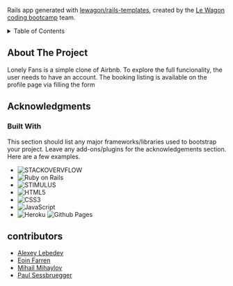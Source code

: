 Rails app generated with [lewagon/rails-templates](https://github.com/lewagon/rails-templates), created by the [Le Wagon coding bootcamp](https://www.lewagon.com) team.


<!-- TABLE OF CONTENTS -->
<details>
  <summary>Table of Contents</summary>
  <ol>
    <li><a href="#about-the-project">About The Project</a> </li>
    <li><a href="#acknowledgments">Acknowledgments</a></li>
    <li><a href="#built-with">Built With</a></li>
    <li><a href="#contributors">Contributing</a></li>
  </ol>
</details>



<!-- ABOUT THE PROJECT -->
## About The Project

Lonely Fans is a simple clone of Airbnb. To explore the full funcionality, the user needs to have an account. The booking listing is available on the profile page via filling the form

<!-- ACKNOWLEDGMENTS -->
## Acknowledgments

### Built With

This section should list any major frameworks/libraries used to bootstrap your project. Leave any add-ons/plugins for the acknowledgements section. Here are a few examples.

*   ![STACKOVERVFLOW](https://camo.githubusercontent.com/69005189089a23ff1b75545f2125671a7f8acbf67d150ea00f7c9843f17dc79c/68747470733a2f2f696d672e736869656c64732e696f2f7374617469632f76313f7374796c653d666f722d7468652d6261646765266d6573736167653d537461636b2b4f766572666c6f7726636f6c6f723d463538303235266c6f676f3d537461636b2b4f766572666c6f77266c6f676f436f6c6f723d464646464646266c6162656c3d)
*   ![Ruby on Rails](https://camo.githubusercontent.com/22ccbed4c990f13e8b570edd2ce2ed95be4e3a3d0c4286c053e2c29b48e8ac4e/68747470733a2f2f696d672e736869656c64732e696f2f7374617469632f76313f7374796c653d666f722d7468652d6261646765266d6573736167653d527562792b6f6e2b5261696c7326636f6c6f723d434330303030266c6f676f3d527562792b6f6e2b5261696c73266c6f676f436f6c6f723d464646464646266c6162656c3d)
*   ![STIMULUS](https://camo.githubusercontent.com/34d23a7a108c7abf85bb66fa0577fc607473cad3814493021b187d709046527f/68747470733a2f2f696d672e736869656c64732e696f2f7374617469632f76313f7374796c653d666f722d7468652d6261646765266d6573736167653d5374696d756c757326636f6c6f723d323232323232266c6f676f3d5374696d756c7573266c6f676f436f6c6f723d373745384239266c6162656c3d)
*   ![HTML5](https://img.shields.io/badge/HTML5%20-%23E34F26.svg?style=for-the-badge&logo=html5&logoColor=white)
*   ![CSS3](https://img.shields.io/badge/CSS%20-%231572B6.svg?style=for-the-badge&logo=css3&logoColor=white)
*   ![JavaScript](https://img.shields.io/badge/JavaScript%20-%23F7DF1E.svg?style=for-the-badge&logo=javascript&logoColor=black)
* 	![Heroku](https://camo.githubusercontent.com/19764c8c39927763a01a6468b533a874ecc23d80143f9ae260eec76b696c7d82/68747470733a2f2f696d672e736869656c64732e696f2f7374617469632f76313f7374796c653d666f722d7468652d6261646765266d6573736167653d4865726f6b7526636f6c6f723d343330303938266c6f676f3d4865726f6b75266c6f676f436f6c6f723d464646464646266c6162656c3d)
	![Github Pages](https://img.shields.io/badge/GitHub%20Pages-%23327FC7.svg?style=for-the-badge&logo=github&logoColor=white)

<!-- Contributors -->
## contributors
<ul>
	<li><a href="https://github.com/DrAle95/DrAle95">Alexey Lebedev</a></li>
	<li><a href="https://github.com/EoinFar">Eoin Farren</a></li>
	<li><a href="https://github.com/tielass">Mihail Mihaylov</a></li>
	<li><a href="https://github.com/PaulSess">Paul Sessbruegger</a></li>
</ul>
	
